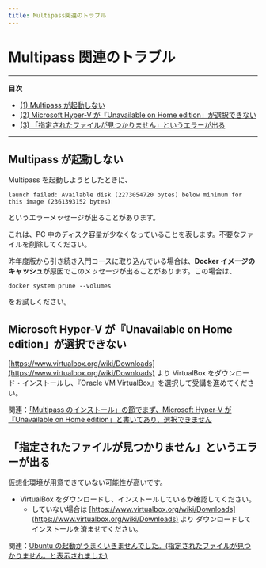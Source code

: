 ```yaml
---
title: Multipass関連のトラブル
---
```


# Multipass 関連のトラブル
---
**目次**
- [(1) Multipass が起動しない](#1)
- [(2) Microsoft Hyper-V が『Unavailable on Home edition」が選択できない](#2)
- [(3) 「指定されたファイルが見つかりません」というエラーが出る](#3)
---

## Multipass が起動しない <a id="1"></a>

Multipass を起動しようとしたときに、

```
launch failed: Available disk (2273054720 bytes) below minimum for this image (2361393152 bytes)
```

というエラーメッセージが出ることがあります。

これは、PC 中のディスク容量が少なくなっていることを表します。不要なファイルを削除してください。

昨年度版から引き続き入門コースに取り込んでいる場合は、**Docker イメージのキャッシュ**が原因でこのメッセージが出ることがあります。この場合は、

```
docker system prune --volumes
```

をお試しください。

## Microsoft Hyper-V が『Unavailable on Home edition」が選択できない <a id="2"></a>

[https://www.virtualbox.org/wiki/Downloads](https://www.virtualbox.org/wiki/Downloads) より VirtualBox をダウンロード・インストールし、『Oracle VM VirtualBox』を選択して受講を進めてください。

関連：[「Multipass のインストール」の節でまず、Microsoft Hyper-V が『Unavailable on Home edition」と書いてあり、選択できません](https://www.nnn.ed.nico/questions/29536)

## 「指定されたファイルが見つかりません」というエラーが出る <a id="3"></a>

仮想化環境が用意できていない可能性が高いです。

* VirtualBox をダウンロードし、インストールしているか確認してください。
  * していない場合は [https://www.virtualbox.org/wiki/Downloads](https://www.virtualbox.org/wiki/Downloads) より ダウンロードしてインストールを済ませてください。

関連：[Ubuntu の起動がうまくいきませんでした。(指定されたファイルが見つかりません。と表示されました)](https://www.nnn.ed.nico/questions/29528)